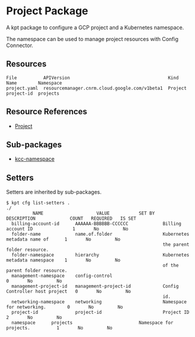# Project Package

A kpt package to configure a GCP project and a Kubernetes namespace.

The namespace can be used to manage project resources with Config Connector.

## Resources

```
File          APIVersion                                     Kind     Name        Namespace
project.yaml  resourcemanager.cnrm.cloud.google.com/v1beta1  Project  project-id  projects
```

## Resource References

- [Project](https://cloud.google.com/config-connector/docs/reference/resource-docs/resourcemanager/project)

## Sub-packages

- [kcc-namespace](/catalog/project/kcc-namespace)

## Setters

Setters are inherited by sub-packages.

```
$ kpt cfg list-setters .
./
          NAME                    VALUE           SET BY            DESCRIPTION             COUNT   REQUIRED   IS SET
  billing-account-id      AAAAAA-BBBBBB-CCCCCC             Billing account ID               1       No         No
  folder-name             name.of.folder                   Kubernetes metadata name of      1       No         No
                                                           the parent folder resource.
  folder-namespace        hierarchy                        Kubernetes metadata namespace    1       No         No
                                                           of the parent folder resource.
  management-namespace    config-control                                                    0       No         No
  management-project-id   management-project-id            Config Controller host project   0       No         No
                                                           id.
  networking-namespace    networking                       Namespace for networking.        0       No         No
  project-id              project-id                       Project ID                       2       No         No
  namespace      projects                         Namespace for projects.          1       No         No
```
